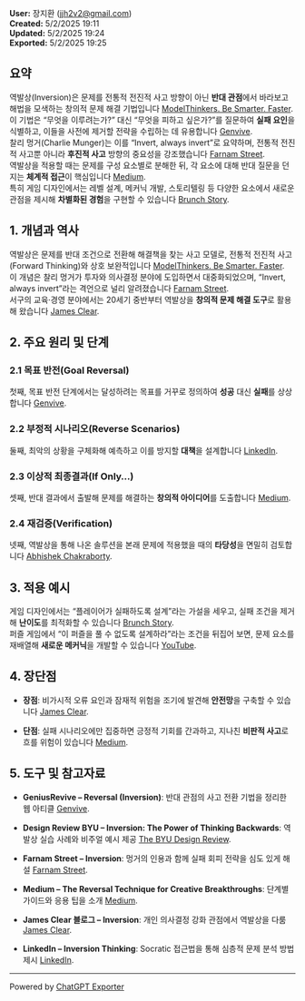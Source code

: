 **User:** 장지환 (jjh2v2@gmail.com)  
**Created:** 5/2/2025 19:11  
**Updated:** 5/2/2025 19:24  
**Exported:** 5/2/2025 19:25  

요약
--

역발상(Inversion)은 문제를 전통적 전진적 사고 방향이 아닌 **반대 관점**에서 바라보고 해법을 모색하는 창의적 문제 해결 기법입니다 [ModelThinkers. Be Smarter. Faster](https://modelthinkers.com/mental-model/inversion?utm_source=chatgpt.com).  
이 기법은 “무엇을 이루려는가?” 대신 “무엇을 피하고 싶은가?”를 질문하여 **실패 요인**을 식별하고, 이들을 사전에 제거할 전략을 수립하는 데 유용합니다 [Genvive](https://geniusrevive.com/en/reversal-inversion-as-a-creative-problem-solving-technique/?utm_source=chatgpt.com).  
찰리 멍거(Charlie Munger)는 이를 “Invert, always invert”로 요약하며, 전통적 전진적 사고뿐 아니라 **후진적 사고** 방향의 중요성을 강조했습니다 [Farnam Street](https://fs.blog/inversion/?utm_source=chatgpt.com).  
역발상을 적용할 때는 문제를 구성 요소별로 분해한 뒤, 각 요소에 대해 반대 질문을 던지는 **체계적 접근**이 핵심입니다 [Medium](https://medium.com/an-idea/the-reversal-technique-for-creative-breakthroughs-a08dd26f3856?utm_source=chatgpt.com).  
특히 게임 디자인에서는 레벨 설계, 메커닉 개발, 스토리텔링 등 다양한 요소에서 새로운 관점을 제시해 **차별화된 경험**을 구현할 수 있습니다 [Brunch Story](https://brunch.co.kr/%40%40R8B/22?utm_source=chatgpt.com).

1\. 개념과 역사
----------

역발상은 문제를 반대 조건으로 전환해 해결책을 찾는 사고 모델로, 전통적 전진적 사고(Forward Thinking)와 상호 보완적입니다 [ModelThinkers. Be Smarter. Faster](https://modelthinkers.com/mental-model/inversion?utm_source=chatgpt.com).  
이 개념은 찰리 멍거가 투자와 의사결정 분야에 도입하면서 대중화되었으며, “Invert, always invert”라는 격언으로 널리 알려졌습니다 [Farnam Street](https://fs.blog/inversion/?utm_source=chatgpt.com).  
서구의 교육·경영 분야에서는 20세기 중반부터 역발상을 **창의적 문제 해결 도구**로 활용해 왔습니다 [James Clear](https://jamesclear.com/inversion?utm_source=chatgpt.com).

2\. 주요 원리 및 단계
--------------

### 2.1 목표 반전(Goal Reversal)

첫째, 목표 반전 단계에서는 달성하려는 목표를 거꾸로 정의하여 **성공** 대신 **실패**를 상상합니다 [Genvive](https://geniusrevive.com/en/reversal-inversion-as-a-creative-problem-solving-technique/?utm_source=chatgpt.com).

### 2.2 부정적 시나리오(Reverse Scenarios)

둘째, 최악의 상황을 구체화해 예측하고 이를 방지할 **대책**을 설계합니다 [LinkedIn](https://www.linkedin.com/pulse/inversion-thinking-what-how-can-create-superior-wanda-thibodeaux?utm_source=chatgpt.com).

### 2.3 이상적 최종결과(If Only…)

셋째, 반대 결과에서 출발해 문제를 해결하는 **창의적 아이디어**를 도출합니다 [Medium](https://medium.com/an-idea/the-reversal-technique-for-creative-breakthroughs-a08dd26f3856?utm_source=chatgpt.com).

### 2.4 재검증(Verification)

넷째, 역발상을 통해 나온 솔루션을 본래 문제에 적용했을 때의 **타당성**을 면밀히 검토합니다 [Abhishek Chakraborty](https://coffeeandjunk.com/inversion/?utm_source=chatgpt.com).

3\. 적용 예시
---------

게임 디자인에서는 “플레이어가 실패하도록 설계”라는 가설을 세우고, 실패 조건을 제거해 **난이도**를 최적화할 수 있습니다 [Brunch Story](https://brunch.co.kr/%40%40R8B/22?utm_source=chatgpt.com).  
퍼즐 게임에서 “이 퍼즐을 풀 수 없도록 설계하라”라는 조건을 뒤집어 보면, 문제 요소를 재배열해 **새로운 메커닉**을 개발할 수 있습니다 [YouTube](https://www.youtube.com/watch?v=SEY_WiHzjTY&utm_source=chatgpt.com).

4\. 장단점
-------

*   **장점**: 비가시적 오류 요인과 잠재적 위험을 조기에 발견해 **안전망**을 구축할 수 있습니다 [James Clear](https://jamesclear.com/inversion?utm_source=chatgpt.com).
    
*   **단점**: 실패 시나리오에만 집중하면 긍정적 기회를 간과하고, 지나친 **비판적 사고**로 흐를 위험이 있습니다 [Medium](https://medium.com/workmatters/seeking-wisdom-mental-models-stupidity-avoidance-and-backward-thinking-2bc48fee298f?utm_source=chatgpt.com).
    

5\. 도구 및 참고자료
-------------

*   **GeniusRevive – Reversal (Inversion)**: 반대 관점의 사고 전환 기법을 정리한 웹 아티클 [Genvive](https://geniusrevive.com/en/reversal-inversion-as-a-creative-problem-solving-technique/?utm_source=chatgpt.com).
    
*   **Design Review BYU – Inversion: The Power of Thinking Backwards**: 역발상 실습 사례와 비주얼 예시 제공 [The BYU Design Review](https://www.designreview.byu.edu/collections/inversion-the-power-of-thinking-backwards?utm_source=chatgpt.com).
    
*   **Farnam Street – Inversion**: 멍거의 인용과 함께 실패 회피 전략을 심도 있게 해설 [Farnam Street](https://fs.blog/inversion/?utm_source=chatgpt.com).
    
*   **Medium – The Reversal Technique for Creative Breakthroughs**: 단계별 가이드와 응용 팁을 소개 [Medium](https://medium.com/an-idea/the-reversal-technique-for-creative-breakthroughs-a08dd26f3856?utm_source=chatgpt.com).
    
*   **James Clear 블로그 – Inversion**: 개인 의사결정 강화 관점에서 역발상을 다룸 [James Clear](https://jamesclear.com/inversion?utm_source=chatgpt.com).
    
*   **LinkedIn – Inversion Thinking**: Socratic 접근법을 통해 심층적 문제 분석 방법 제시 [LinkedIn](https://www.linkedin.com/pulse/inversion-thinking-what-how-can-create-superior-wanda-thibodeaux?utm_source=chatgpt.com).



---
Powered by [ChatGPT Exporter](https://www.chatgptexporter.com)